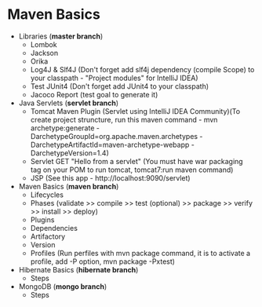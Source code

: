 # Maven Basics
- Libraries (**master branch**)
    - Lombok
    - Jackson
    - Orika
    - Log4J & Slf4J (Don't forget add slf4j dependency (compile Scope) to your classpath - "Project modules" for IntelliJ IDEA)
    - Test JUnit4 (Don't forget add JUnit4 to your classpath)
    - Jacoco Report (test goal to generate it)
- Java Servlets (**servlet branch**)
    - Tomcat Maven Plugin (Servlet using IntelliJ IDEA Community)(To create project struncture, run this maven command - mvn archetype:generate -DarchetypeGroupId=org.apache.maven.archetypes -DarchetypeArtifactId=maven-archetype-webapp -DarchetypeVersion=1.4)
    - Servlet GET "Hello from a servlet" (You must have war packaging tag on your POM to run tomcat, tomcat7:run maven command)
    - JSP (See this app - http://localhost:9090/servlet)
- Maven Basics (**maven branch**)
    - Lifecycles
    - Phases (validate >> compile >> test (optional) >> package >> verify >> install >> deploy)
    - Plugins
    - Dependencies
    - Artifactory
    - Version
    - Profiles (Run perfiles with mvn package command, it is to activate a profile, add -P option, mvn package -Pxtest)
- Hibernate Basics (**hibernate branch**)
    - Steps
- MongoDB (**mongo branch**)
    - Steps
